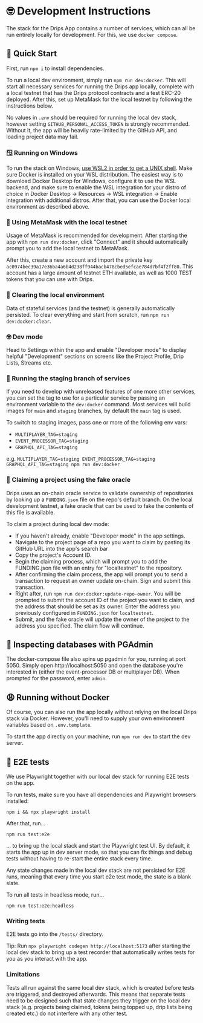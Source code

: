 # 🤓 Development Instructions

The stack for the Drips App contains a number of services, which can all be run entirely locally for development. For this, we use `docker compose`. 

## 🚀 Quick Start

First, run `npm i` to install dependencies.

To run a local dev environment, simply run `npm run dev:docker`. This will start all necessary services for running the Drips app locally, complete with a local testnet that has the Drips protocol contracts and a test ERC-20 deployed. After this, set up MetaMask for the local testnet by following the instructions below.

No values in `.env` should be required for running the local dev stack, however setting `GITHUB_PERSONAL_ACCESS_TOKEN` is strongly recommended. Without it, the app will be heavily rate-limited by the GitHub API, and loading project data may fail.

### 🪟 Running on Windows

To run the stack on Windows, [use WSL2 in order to get a UNIX shell](https://learn.microsoft.com/en-us/windows/wsl/install). Make sure Docker is installed on your WSL distribution. The easiest way is to download Docker Desktop for Windows, configure it to use the WSL backend, and make sure to enable the WSL integration for your distro of choice in Docker Desktop -> Resources -> WSL integration -> Enable integration with additional distros. After that, you can use the Docker local environment as described above.

### 🦊 Using MetaMask with the local testnet

Usage of MetaMask is recommended for development. After starting the app with `npm run dev:docker`, click "Connect" and it should automatically prompt you to add the local testnet to MetaMask.

After this, create a new account and import the private key `ac0974bec39a17e36ba4a6b4d238ff944bacb478cbed5efcae784d7bf4f2ff80`. This account has a large amount of testnet ETH available, as well as 1000 TEST tokens that you can use with Drips.

### 🚮 Clearing the local environment

Data of stateful services (and the testnet) is generally automatically persisted. To clear everything and start from scratch, run `npm run dev:docker:clear`.

### 🤓 Dev mode

Head to Settings within the app and enable "Developer mode" to display helpful "Development" sections on screens like the Project Profile, Drip Lists, Streams etc.

### 🌳 Running the staging branch of services

If you need to develop with unreleased features of one more other services, you can set the tag to use for a particular service by passing an environment variable to the `dev:docker` command. Most services will build images for `main` and `staging` branches, by default the `main` tag is used.

To switch to staging images, pass one or more of the following env vars:
- `MULTIPLAYER_TAG=staging`
- `EVENT_PROCESSOR_TAG=staging`
- `GRAPHQL_API_TAG=staging`

e.g. `MULTIPLAYER_TAG=staging EVENT_PROCESSOR_TAG=staging GRAPHQL_API_TAG=staging npm run dev:docker`

### 🥸 Claiming a project using the fake oracle

Drips uses an on-chain oracle service to validate ownership of repositories by looking up a `FUNDING.json` file on the repo's default branch. On the local development testnet, a fake oracle that can be used to fake the contents of this file is available.

To claim a project during local dev mode:
- If you haven't already, enable "Developer mode" in the app settings.
- Navigate to the project page of a repo you want to claim by pasting its GitHub URL into the app's search bar
- Copy the project's Account ID.
- Begin the claiming process, which will prompt you to add the FUNDING.json file with an entry for "localtestnet" to the repository.
- After confirming the claim process, the app will prompt you to send a transaction to request an owner update on-chain. Sign and submit this transaction.
- Right after, run `npm run dev:docker:update-repo-owner`. You will be prompted to submit the account ID of the project you want to claim, and the address that should be set as its owner. Enter the address you previously configured in `FUNDING.json` for `localtestnet`.
- Submit, and the fake oracle will update the owner of the project to the address you specified. The claim flow will continue.

## 🥸 Inspecting databases with PGAdmin

The docker-compose file also spins up pgadmin for you, running at port 5050. Simply open http://localhost:5050 and open the database you're interested in (either the event-processor DB or multiplayer DB). When prompted for the password, enter `admin`.

## 😩 Running without Docker

Of course, you can also run the app locally without relying on the local Drips stack via Docker. However, you'll need to supply your own environment variables based on `.env.template`.

To start the app directly on your machine, run `npm run dev` to start the dev server.

## 📃 E2E tests

We use Playwright together with our local dev stack for running E2E tests on the app.

To run tests, make sure you have all dependencies and Playwright browsers installed:

```
npm i && npx playwright install
```

After that, run...

```
npm run test:e2e
```

... to bring up the local stack and start the Playwright test UI. By default, it starts the app up in dev server mode, so that you can fix things and debug tests without having to re-start the entire stack every time.

Any state changes made in the local dev stack are not persisted for E2E runs, meaning that every time you start e2e test mode, the state is a blank slate.

To run all tests in headless mode, run...

```
npm run test:e2e:headless
```

### Writing tests

E2E tests go into the `/tests/` directory.

Tip: Run `npx playwright codegen http://localhost:5173` after starting the local dev stack to bring up a test recorder that automatically writes tests for you as you interact with the app.

### Limitations

Tests all run against the same local dev stack, which is created before tests are triggered, and destroyed afterwards. This means that separate tests need to be designed such that state changes they trigger on the local dev stack (e.g. projects being claimed, tokens being topped up, drip lists being created etc.) do not interfere with any other test.
